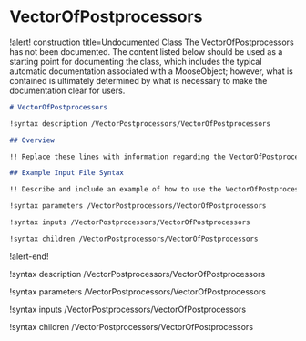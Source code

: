 # VectorOfPostprocessors

!alert! construction title=Undocumented Class
The VectorOfPostprocessors has not been documented. The content listed below should be used as a starting point for
documenting the class, which includes the typical automatic documentation associated with a
MooseObject; however, what is contained is ultimately determined by what is necessary to make the
documentation clear for users.

```markdown
# VectorOfPostprocessors

!syntax description /VectorPostprocessors/VectorOfPostprocessors

## Overview

!! Replace these lines with information regarding the VectorOfPostprocessors object.

## Example Input File Syntax

!! Describe and include an example of how to use the VectorOfPostprocessors object.

!syntax parameters /VectorPostprocessors/VectorOfPostprocessors

!syntax inputs /VectorPostprocessors/VectorOfPostprocessors

!syntax children /VectorPostprocessors/VectorOfPostprocessors
```
!alert-end!

!syntax description /VectorPostprocessors/VectorOfPostprocessors

!syntax parameters /VectorPostprocessors/VectorOfPostprocessors

!syntax inputs /VectorPostprocessors/VectorOfPostprocessors

!syntax children /VectorPostprocessors/VectorOfPostprocessors
